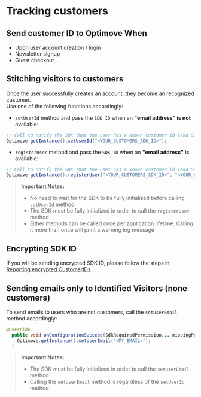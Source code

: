 # Tracking customers

## Send customer ID to Optimove When

- Upon user account creation / login
- Newsletter signup
- Guest checkout

## Stitching visitors to customers
Once the user successfully creates an account, they become an recognized customer.<br/>
Use one of the following functions accordingly:

- `setUserId` method and pass the `SDK ID` when an **"email address" is not** available:

```java
// Call to notify the SDK that the user has a known customer id (aka SDK ID)
Optimove.getInstance().setUserId("<YOUR_CUSTOMERS_SDK_ID>");
```

- `registerUser` method and pass the `SDK ID` when an **"email address" is** available:

```java
// Call to notify the SDK that the user has a known customer id (aka SDK ID)
Optimove.getInstance().registerUser("<YOUR_CUSTOMERS_SDK_ID>", "<YOUR_CUSTOMERS_EMAIL_ADDRESS>");
```

> **Important Notes:**
> - No need to wait for the SDK to be fully initialized before calling `setUserId` method
> - The SDK must be fully initialized in order to call the `registerUser` method
> - Either methods can be called once per application lifetime. Calling it more than once will print a warning log message

## Encrypting SDK ID
If you will be sending encrypted SDK ID, please follow the steps in [Reporting encrypted CustomerIDs](https://github.com/optimove-tech/Reporting-Encrypted-CustomerID)

## Sending emails only to Identified Visitors (none customers)
To send emails to users who are not customers, call the `setUserEmail` method accordingly:

```java
@Override
  public void onConfigurationSucceed(SdkRequiredPermission... missingPermissions) {
    Optimove.getInstance().setUserEmail("<MY_EMAIL>");
  }
```
> **Important Notes:**
> - The SDK must be fully initialized in order to call the `setUserEmail` method
> - Calling the `setUserEmail` method is regardless of the `setUserId` method
